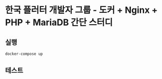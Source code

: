 # 한국 플러터 개발자 그룹 - 도커 + Nginx + PHP + MariaDB 간단 스터디

## 실행

```sh
docker-compose up
```

## 테스트

```sh

```
